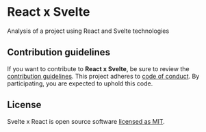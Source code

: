 # React x Svelte

Analysis of a project using React and Svelte technologies

## Contribution guidelines

If you want to contribute to **React x Svelte**, be sure to review the
[contribution guidelines](CONTRIBUTING.md). This project adheres to
[code of conduct](CODE_OF_CONDUCT.md). By participating, you are expected to
uphold this code.

## License

Svelte x React is open source software [licensed as MIT](https://github.com/andrelmlins/react-versus-svelte/blob/master/LICENSE).
